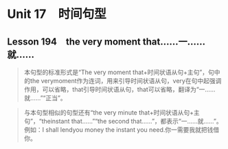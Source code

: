 ﻿ # Unit 17　时间句型
 ## Lesson 194　the very moment that……一……就……
 
> 本句型的标准形式是“The very moment that+时间状语从句+主句”，句中的the verymoment作为连词，用来引导时间状语从句，very在句中起强调作用，可以省略，that引导时间状语从句，that可以省略，翻译为“一……就……”“正当”。

> 与本句型相似的句型还有“the very minute that+时间状语从句+主句”，“theinstant that……”“the second that……”，都表示“一……就……”。例如：I shall lendyou money the instant you need.你一需要我就把钱借你。


 